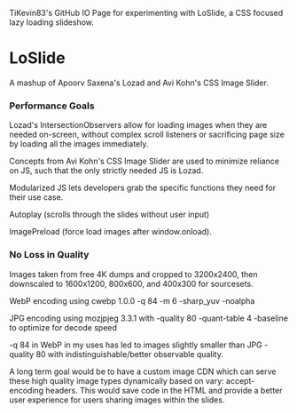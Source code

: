 TiKevin83's GitHub IO Page for experimenting with LoSlide, a CSS focused lazy loading slideshow.

# LoSlide

A mashup of Apoorv Saxena's Lozad and Avi Kohn's CSS Image Slider.

### Performance Goals

Lozad's IntersectionObservers allow for loading images when they are needed on-screen, without complex scroll listeners or sacrificing page size by loading all the images immediately.

Concepts from Avi Kohn's CSS Image Slider are used to minimize reliance on JS, such that the only strictly needed JS is Lozad.

Modularized JS lets developers grab the specific functions they need for their use case.

Autoplay (scrolls through the slides without user input)

ImagePreload (force load images after window.onload).

### No Loss in Quality

Images taken from free 4K dumps and cropped to 3200x2400, then downscaled to 1600x1200, 800x600, and 400x300 for sourcesets.

WebP encoding using cwebp 1.0.0 -q 84 -m 6 -sharp_yuv -noalpha

JPG encoding using mozjpjeg 3.3.1 with -quality 80 -quant-table 4 -baseline to optimize for decode speed

-q 84 in WebP in my uses has led to images slightly smaller than JPG -quality 80 with indistinguishable/better observable quality.

A long term goal would be to have a custom image CDN which can serve these high quality image types dynamically based on vary: accept-encoding headers.  This would save code in the HTML and provide a better user experience for users sharing images within the slides.
